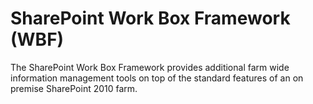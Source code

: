 # SharePoint Work Box Framework (WBF)

The SharePoint Work Box Framework provides additional farm wide information management tools on top of the standard features of an on premise SharePoint 2010 farm.


